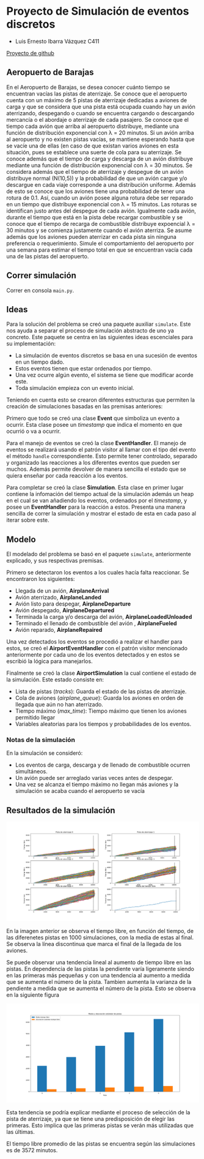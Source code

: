 # Proyecto de Simulación de eventos discretos

- Luis Ernesto Ibarra Vázquez C411

[Proyecto de github](https://github.com/luisoibarra/airport-simulation)

## Aeropuerto de Barajas

En el Aeropuerto de Barajas, se desea conocer cuánto tiempo se encuentran vacı́as las pistas de aterrizaje. Se conoce que el aeropuerto cuenta con un máximo de 5 pistas de aterrizaje dedicadas a aviones de carga y que se considera que una pista está ocupada cuando hay un avión aterrizando, despegando o cuando se encuentra cargando o descargando mercancı́a o el abordaje o aterrizaje de cada pasajero. Se conoce que el tiempo cada avión que arriba al aeropuerto distribuye, mediante una función de distribución exponencial con λ = 20 minutos. Si un avión arriba al aeropuerto y no existen pistas vacı́as, se mantiene esperando hasta que se vacı́e una de ellas (en caso de que existan varios aviones en esta situación, pues se establece una suerte de cola para su aterrizaje. Se conoce además que el tiempo de carga y descarga de un avión distribuye mediante una función de distribución exponencial con λ = 30 minutos. Se considera además que el tiempo de aterrizaje y despegue de un avión distribuye normal (N(10,5)) y la probabilidad de que un avión cargue y/o descargue en cada viaje corresponde a una distribución uniforme. Además de esto se conoce que los aviones tiene una probabilidad de tener una rotura de 0.1. Ası́, cuando un avión posee alguna rotura debe ser reparado en un tiempo que distribuye exponencial con λ = 15 minutos. Las roturas se identifican justo antes del despegue de cada avión. Igualmente cada avión, durante el tiempo que está en la pista debe recargar combustible y se conoce que el tiempo de recarga de combustible distribuye expoencial λ = 30 minutos y se comienza justamente cuando el avión aterriza. Se asume además que los aviones pueden aterrizar en cada pista sin ninguna preferencia o requerimiento. Simule el comportamiento del aeropuerto por una semana para estimar el tiempo total en que se encuentran vacı́a cada una de las pistas del aeropuerto.

## Correr simulación

Correr en consola `main.py`.

## Ideas

Para la solución del problema se creó una paquete auxiliar `simulate`. Este nos ayuda a separar el proceso de simulación abstracto de uno ya concreto. Este paquete se centra en las siguientes ideas escenciales para su implementación:

- La simulación de eventos discretos se basa en una sucesión de eventos en un tiempo dado.
- Estos eventos tienen que estar ordenados por tiempo.
- Una vez ocurre algún evento, el sistema se tiene que modificar acorde este.
- Toda simulación empieza con un evento inicial.

Teniendo en cuenta esto se crearon diferentes estructuras que permiten la creación de simulaciones basadas en las premisas anteriores:

Primero que todo se creó una clase **Event** que simboliza un evento a ocurrir. Esta clase posee un *timestamp* que indica el momento en que ocurrió o va a ocurrir.

Para el manejo de eventos se creó la clase **EventHandler**. El manejo de eventos se realizará usando el patrón visitor al llamar con el tipo del evento el método `handle` correspondiente. Esto permite tener controlado, separado y organizado las reacciones a los diferentes eventos que pueden ser muchos. Además permite devolver de manera sencilla el estado que se quiera enseñar por cada reacción a los eventos.

Para completar se creó la clase **Simulation**. Esta clase en primer lugar contiene la infomación del tiempo actual de la simulación además un heap en el cual se van añadiendo los eventos, ordenados por el *timestamp*, y posee un **EventHandler** para la reacción a estos. Presenta una manera sencilla de correr la simulación y mostrar el estado de esta en cada paso al iterar sobre este.

## Modelo

El modelado del problema se basó en el paquete `simulate`, anteriormente explicado, y sus respectivas premisas.

Primero se detectaron los eventos a los cuales hacía falta reaccionar. Se encontraron los siguientes:

- Llegada de un avión, **AirplaneArrival**
- Avión aterrizado, **AirplaneLanded**
- Avión listo para despegar, **AirplaneDeparture**
- Avión despegado, **AirplaneDepartured**
- Terminada la carga y/o descarga del avión, **AirplaneLoadedUnloaded**
- Terminado el llenado de combustible del avión , **AirplaneFueled**
- Avión reparado, **AirplaneRepaired**

Una vez detectados los eventos se procedió a realizar el handler para estos, se creó el **AirportEventHandler** con el patrón visitor mencionado anteriormente por cada uno de los eventos detectados y en estos se escribió la lógica para manejarlos.

Finalmente se creó la clase **AirportSimulation** la cual contiene el estado de la simulación. Este estado consiste en:

- Lista de pistas (*tracks*): Guarda el estado de las pistas de aterrizaje.
- Cola de aviones (*airplane_queue*): Guarda los aviones en orden de llegada que aún no han aterrizado.
- Tiempo máximo (*max_time*): Tiempo máximo que tienen los aviones permitido llegar
- Variables aleatorias para los tiempos y probabilidades de los eventos.

### Notas de la simulación

En la simulación se consideró:

- Los eventos de carga, descarga y de llenado de combustible ocurren simultáneos.
- Un avión puede ser arreglado varias veces antes de despegar.
- Una vez se alcanza el tiempo máximo no llegan más aviones y la simulación se acaba cuando el aeropuerto se vacía

## Resultados de la simulación

![images/sim_1000.png](images/sim_1000.png)

En la imagen anterior se observa el tiempo libre, en función del tiempo, de las diferenetes pistas en 1000 simulaciones, con la media de estas al final. Se observa la línea discontinua que marca el final de la llegada de los aviones.

Se puede observar una tendencia lineal al aumento de tiempo libre en las pistas. En dependencia de las pistas la pendiente varía ligeramente siendo en las primeras más pequeñas y con una tendencia al aumento a medida que se aumenta el número de la pista. Tambien aumenta la varianza de la pendiente a medida que se aumenta el número de la pista. Esto se observa en la siguiente figura

![images/media_std_1000.png](images/media_std_1000.png)

Esta tendencia se podría explicar mediante el proceso de selección de la pista de aterrizaje, ya que se tiene una predisposición de elegir las primeras. Esto implica que las primeras pistas se verán más utilizadas que las últimas.

El tiempo libre promedio de las pistas se encuentra según las simulaciones es de 3572 minutos.
